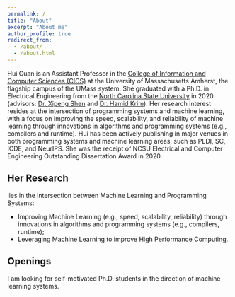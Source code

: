 ```yaml
---
permalink: /
title: "About"
excerpt: "About me"
author_profile: true
redirect_from: 
  - /about/
  - /about.html
---
```



Hui Guan is an Assistant Professor in the [College of Information and Computer Sciences (CICS)](https://www.cics.umass.edu/) at the University of Massachusetts Amherst, the flagship campus of the UMass system. She graduated with a Ph.D. in Electrical Engineering from the [North Carolina State University](https://www.ece.ncsu.edu/) in 2020 (advisors: [Dr. Xipeng Shen](https://people.engr.ncsu.edu/xshen5/) and [Dr. Hamid Krim](https://www.ece.ncsu.edu/people/ahk/)). Her research interest resides at the intersection of programming systems and machine learning, with a focus on improving the speed, scalability, and reliability of machine learning through innovations in algorithms and programming systems (e.g., compilers and runtime). Hui has been actively publishing in major venues in both programming systems and machine learning areas, such as PLDI, SC, ICDE, and NeurIPS. She was the receipt of NCSU Electrical and Computer Engineering Outstanding Dissertation Award in 2020. 


Her Research
------
lies in the intersection between Machine Learning and Programming Systems: 
- Improving Machine Learning (e.g., speed, scalability, reliability) through innovations in algorithms and programming systems (e.g., compilers, runtime);
- Leveraging Machine Learning to improve High Performance Computing. 



Openings
------
I am looking for self-motivated Ph.D. students in the direction of machine learning systems. 
